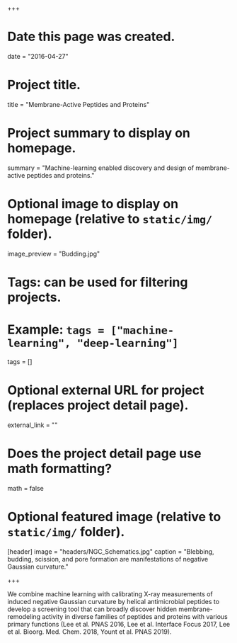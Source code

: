 +++
# Date this page was created.
date = "2016-04-27"

# Project title.
title = "Membrane-Active Peptides and Proteins"

# Project summary to display on homepage.
summary = "Machine-learning enabled discovery and design of membrane-active peptides and proteins."

# Optional image to display on homepage (relative to `static/img/` folder).
image_preview = "Budding.jpg"

# Tags: can be used for filtering projects.
# Example: `tags = ["machine-learning", "deep-learning"]`
tags = []

# Optional external URL for project (replaces project detail page).
external_link = ""

# Does the project detail page use math formatting?
math = false

# Optional featured image (relative to `static/img/` folder).
[header]
image = "headers/NGC_Schematics.jpg"
caption = "Blebbing, budding, scission, and pore formation are manifestations of negative Gaussian curvature."

+++

We combine machine learning with calibrating X-ray measurements of induced negative Gaussian curvature by helical antimicrobial peptides to develop a screening tool that can broadly discover hidden membrane-remodeling activity in diverse families of peptides and proteins with various primary functions (Lee et al. PNAS 2016, Lee et al. Interface Focus 2017, Lee et al. Bioorg. Med. Chem. 2018, Yount et al. PNAS 2019). 